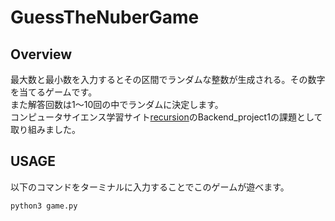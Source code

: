 # GuessTheNuberGame

## Overview
最大数と最小数を入力するとその区間でランダムな整数が生成される。その数字を当てるゲームです。</br>
また解答回数は1～10回の中でランダムに決定します。</br>
コンピュータサイエンス学習サイト[recursion](https://recursionist.io/)のBackend_project1の課題として取り組みました。

## USAGE
以下のコマンドをターミナルに入力することでこのゲームが遊べます。
```zsh
python3 game.py
```
